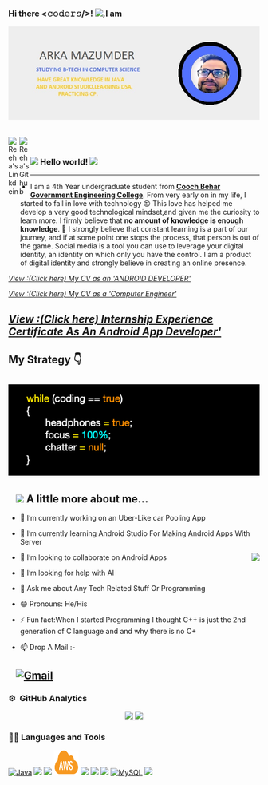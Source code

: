 ### Hi there <𝚌𝚘𝚍𝚎𝚛𝚜/>! <img src="https://github.com/TheDudeThatCode/TheDudeThatCode/blob/master/Assets/Hi.gif" width="29px">,I am 
![](https://github.com/Jarvis-byte/Jarvis-byte/blob/master/Card1.jpg)



</h2>
<br />

<a href="https://www.linkedin.com/in/arka-mazumder/">
  <img align="left" alt="Reeha's Linkdein" width="22px" src="https://cdn.jsdelivr.net/npm/simple-icons@v3/icons/linkedin.svg" />
</a>
<a href="https://github.com/Jarvis-byte">
  <img align="left" alt="Reeha's Github" width="22px" src="https://cdn.jsdelivr.net/npm/simple-icons@v3/icons/github.svg" />
</a>


<br />

### <img src="https://github.com/rajput2107/rajput2107/blob/master/Assets/Hi.gif" width="29px"> Hello world!&nbsp;<img src="https://github.com/rajput2107/rajput2107/blob/master/Assets/Earth.gif" width="24px">
  ---
 - I am a 4th Year undergraduate student from <a href="http://cgec.org.in/index.php"><b>Cooch Behar Government Engineering College</b></a>. From very early on in my life, I started to fall in love with technology 😍 This love has helped me develop a very good technological mindset,and given me the curiosity to learn more. I firmly believe that **no amount of knowledge is enough knowledge**. 🧠
I strongly believe that constant learning is a part of our journey, and if at some point one stops the process, that person is out of the game.
Social media is a tool you can use to leverage your digital identity, an identity on which only you have the control. I am a product of digital identity and strongly believe in creating an online presence.

 *[View :(Click here)  My CV as an 'ANDROID DEVELOPER'](https://drive.google.com/file/d/1JzlIaNzAXy6svKTY8KtrPivcN6uQMzfk/view?usp=sharing)*
 </a>
 
 *[View :(Click here) My CV as a 'Computer Engineer'](https://drive.google.com/file/d/1ssN_YW7CwAXwxESAlRu9YuoARFGPVrst/view?usp=sharing)*
</a>

 *[View :(Click here) Internship Experience Certificate As An Android App Developer'](https://drive.google.com/file/d/1MT1lC9-mP3R25ivqFHyp_qrMNyP3Kf9j/view?usp=sharing)*
 </a>
 ---
## My Strategy 👇
![Strategy](https://github.com/Jarvis-byte/Jarvis-byte/blob/master/strategy.png)
---
## &nbsp; &nbsp;<img src="https://media.giphy.com/media/VgCDAzcKvsR6OM0uWg/giphy.gif" width="50"> **A little more about me...**  

- 🔭 I’m currently working on an Uber-Like car Pooling App
- 🌱 I’m currently learning Android Studio For Making Android Apps With Server  
- 👯 I’m looking to collaborate on Android Apps <img align="right" src="https://github.com/rajput2107/rajput2107/blob/master/Assets/Developer.gif"/>
- 🤔 I’m looking for help with AI
- 💬 Ask me about Any Tech Related Stuff Or Programming
- 😄 Pronouns: He/His 
- ⚡ Fun fact:When I started Programming I thought C++ is just the 2nd generation of C language and and why there is no C+ 

 - :mailbox: Drop A Mail :-

## &nbsp; &nbsp;[![Gmail](https://img.shields.io/badge/-GMAIL-D14836?style=for-the-badge&logo=gmail&logoColor=white)](mailto:arkamazumder0@gmail.com)

### ⚙️ &nbsp;GitHub Analytics
<p align="center">
<a href="https://github.com/Jarvis-byte">
  <img height="180em" src="https://github-readme-stats-eight-theta.vercel.app/api?username=Jarvis-byte&show_icons=true&theme=algolia&include_all_commits=true&count_private=true"/>
  <img height="180em" src="https://github-readme-stats-eight-theta.vercel.app/api/top-langs/?username=Jarvis-byte&&layout=compact&langs_count=8&theme=algolia"/>
</a>
</p>

### 👨‍💻 Languages and Tools
[![Java](https://img.shields.io/badge/Java-orange?style=flat&logo=java&logoColor=white&link=https://github.com/hritik5102)](https://github.com/hritik5102) 
<img src="https://img.shields.io/badge/-Android-black?style=flat&logo=android">
![](https://camo.githubusercontent.com/3ccaafa82fb07cf32074117bebb09296f6daf663/68747470733a2f2f696d672e736869656c64732e696f2f62616467652f2d4325323026253230432b2b2d3635396164323f7374796c653d666c6174266c6f676f3d63253242253242266c6f676f436f6c6f723d666666666666)
<img src="AWS.png" width=50 height=50>
![](https://camo.githubusercontent.com/030fa15207a7ca85711c431ee67e1a542b26926c/68747470733a2f2f696d672e736869656c64732e696f2f62616467652f2d4d7953514c2d4632393131313f7374796c653d666c6174266c6f676f3d6d7973716c266c6f676f436f6c6f723d464646464646)
![](https://camo.githubusercontent.com/aa50892ca99e64326385d1dfb399f4b32cf2728e/68747470733a2f2f696d672e736869656c64732e696f2f62616467652f2d46697265626173652d4646413631313f7374796c653d666c6174266c6f676f3d6669726562617365266c6f676f436f6c6f723d464646464646)
![](https://camo.githubusercontent.com/21e7b5bfe9838100b6208b3cac535aa4e5aea2f7/68747470733a2f2f696d672e736869656c64732e696f2f62616467652f2d4a6176615363726970742d6565643731383f7374796c653d666c6174266c6f676f3d6a617661736372697074266c6f676f436f6c6f723d666666666666)
[![MySQL](https://img.shields.io/badge/-MySQL-black?style=flat&logo=mysql&link=https://github.com/hritik5102)](https://github.com/hritik5102)
<img src="https://img.shields.io/badge/-Problem%20Solving-ffa804?style=flat">


